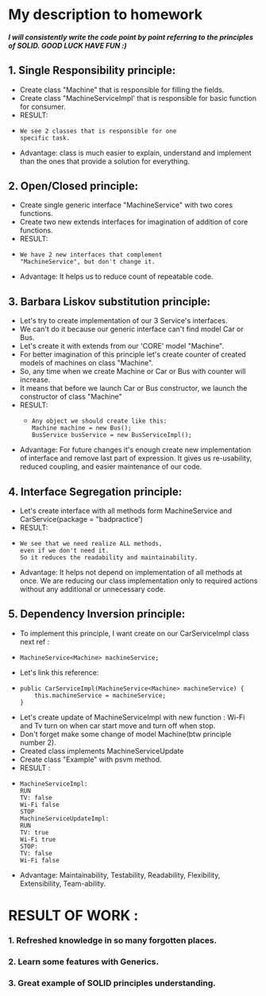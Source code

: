 # My description to homework
##### I will consistently write the code point by point referring to the principles of SOLID. GOOD LUCK HAVE FUN :)
## 1. Single Responsibility principle:
+ Create class "Machine" that is responsible for filling the fields.
+ Create class "MachineServiceImpl' that is responsible for basic function for consumer.
+ RESULT: 
*     We see 2 classes that is responsible for one 
      specific task.
+ Advantage: class is much easier to explain, understand and implement than the ones that provide 
a solution for everything.
## 2. Open/Closed principle:
+ Create single generic interface "MachineService" with two cores functions.
+ Create two new extends interfaces for imagination of addition of core functions.
+ RESULT: 
*     We have 2 new interfaces that complement 
      "MachineService", but don't change it.
+ Advantage: It helps us to reduce count of repeatable code.
## 3. Barbara Liskov substitution principle:
+ Let's try to create implementation of our 3 Service's interfaces.
+ We can't do it because our generic interface can't find model Car or Bus.
+ Let's create it with extends from our 'CORE' model "Machine".
+ For better imagination of this principle let's create counter of created models of machines on class "Machine".
+ So, any time when we create Machine or Car or Bus with counter will increase.
+ It means that before we launch Car or Bus constructor, we launch the constructor of class "Machine"
+ RESULT: 
    *     Any object we should create like this:
          Machine machine = new Bus();
          BusService busService = new BusServiceImpl();
+ Advantage: For future changes it's enough create new implementation of interface and remove last part of expression.
          It gives us re-usability, reduced coupling, and easier maintenance of our code.
    
## 4. Interface Segregation principle:
   - Let's create interface with all methods form MachineService 
   and CarService(package = "badpractice')
   - RESULT:
   *     We see that we need realize ALL methods, 
         even if we don't need it.
         So it reduces the readability and maintainability.
   - Advantage: It helps not depend on implementation of all methods at once. We are reducing our class implementation 
   only to required actions without any additional or unnecessary code.
   
       
      
## 5. Dependency Inversion principle:
   - To implement this principle, I want create on our CarServiceImpl class next ref :
   *     MachineService<Machine> machineService;
   - Let's link this reference: 
   *     public CarServiceImpl(MachineService<Machine> machineService) {
             this.machineService = machineService;
         }
   - Let's create update of MachineServiceImpl with new function :
    Wi-Fi and Tv turn on when car start move and turn off when stop.
   - Don't forget make some change of model Machine(btw principle number 2).
   - Created class implements MachineServiceUpdate
   - Create class "Example" with psvm method.
   - RESULT :
   *     MachineServiceImpl: 
         RUN
         TV: false 
         Wi-Fi false
         STOP
         MachineServiceUpdateImpl: 
         RUN
         TV: true 
         Wi-Fi true
         STOP: 
         TV: false 
         Wi-Fi false
    
   - Advantage: Maintainability, Testability, Readability, Flexibility, Extensibility, Team-ability.
   
# RESULT OF WORK :
### 1. Refreshed knowledge in so many forgotten places.
### 2. Learn some features with Generics.
### 3. Great example of SOLID principles understanding.
